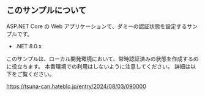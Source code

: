 ﻿## このサンプルについて

ASP.NET Core の Web アプリケーションで、ダミーの認証状態を設定するサンプルです。

- .NET 8.0.x

このサンプルは、ローカル開発環境において、常時認証済みの状態を作成するのに役立ちます。
本番環境での利用はしないように注意してください。
詳細は以下をご覧ください。

<https://tsuna-can.hateblo.jp/entry/2024/08/03/090000>

